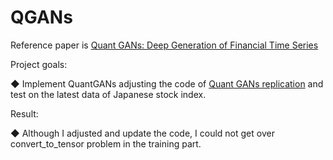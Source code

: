 # QGANs

Reference paper is [Quant GANs: Deep Generation of Financial Time Series](https://arxiv.org/abs/1907.06673)

Project goals:

◆ Implement QuantGANs adjusting the code of [Quant GANs replication](https://github.com/ICascha/QuantGANs-replications) and test on the latest data of Japanese stock index.

Result:

◆ Although I adjusted and update the code, I could not get over convert_to_tensor problem in the training part.
